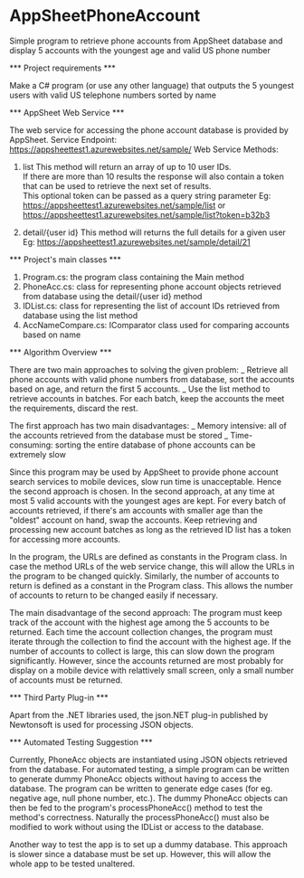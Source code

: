 # AppSheetPhoneAccount
Simple program to retrieve phone accounts from AppSheet database and display 5 accounts with the youngest age and valid US phone number

*** Project requirements ***

Make a C# program (or use any other language) that outputs the 5 youngest users with valid US telephone numbers sorted by name


*** AppSheet Web Service ***

The web service for accessing the phone account database is provided by AppSheet.
Service Endpoint: https://appsheettest1.azurewebsites.net/sample/
Web Service Methods:
1. list
  This method will return an array of up to 10 user IDs.  
  If there are more than 10 results the response will also contain a token that can be used to retrieve the next set of results.  
  This optional token can be passed as a query string parameter
  Eg:  https://appsheettest1.azurewebsites.net/sample/list or https://appsheettest1.azurewebsites.net/sample/list?token=b32b3

2. detail/{user id}
  This method will returns the full details for a given user
  Eg:  https://appsheettest1.azurewebsites.net/sample/detail/21


*** Project's main classes ***

1. Program.cs: the program class containing the Main method
2. PhoneAcc.cs: class for representing phone account objects retrieved from database using the detail/{user id} method
3. IDList.cs: class for representing the list of account IDs retrieved from database using the list method
4. AccNameCompare.cs: IComparator class used for comparing accounts based on name


*** Algorithm Overview ***

There are two main approaches to solving the given problem: 
_ Retrieve all phone accounts with valid phone numbers from database, sort the accounts based on age, and return the first 5 accounts.
_ Use the list method to retrieve accounts in batches. For each batch, keep the accounts the meet the requirements, discard the rest.

The first approach has two main disadvantages: 
_ Memory intensive: all of the accounts retrieved from the database must be stored
_ Time-consuming: sorting the entire database of phone accounts can be extremely slow

Since this program may be used by AppSheet to provide phone account search services to mobile devices, slow run time is unacceptable.
Hence the second approach is chosen.
In the second approach, at any time at most 5 valid accounts with the youngest ages are kept. 
For every batch of accounts retrieved, if there's am accounts with smaller age than the "oldest" account on hand, swap the accounts.
Keep retrieving and processing new account batches as long as the retrieved ID list has a token for accessing more accounts.

In the program, the URLs are defined as constants in the Program class. 
In case the method URLs of the web service change, this will allow the URLs in the program to be changed quickly.
Similarly, the number of accounts to return is defined as a constant in the Program class.
This allows the number of accounts to return to be changed easily if necessary.

The main disadvantage of the second approach:
The program must keep track of the account with the highest age among the 5 accounts to be returned.
Each time the account collection changes, the program must iterate through the collection to find the account with the highest age.
If the number of accounts to collect is large, this can slow down the program significantly.
However, since the accounts returned are most probably for display on a mobile device with relattively small screen,
only a small number of accounts must be returned.


*** Third Party Plug-in ***

Apart from the .NET libraries used, the json.NET plug-in published by Newtonsoft is used for processing JSON objects.


*** Automated Testing Suggestion ***

Currently, PhoneAcc objects are instantiated using JSON objects retrieved from the database.
For automated testing, a simple program can be written to generate dummy PhoneAcc objects without having to access the database.
The program can be written to generate edge cases (for eg. negative age, null phone number, etc.).
The dummy PhoneAcc objects can then be fed to the program's processPhoneAcc() method to test the method's correctness.
Naturally the processPhoneAcc() must also be modified to work without using the IDList or access to the database.

Another way to test the app is to set up a dummy database. This approach is slower since a database must be set up.
However, this will allow the whole app to be tested unaltered. 
